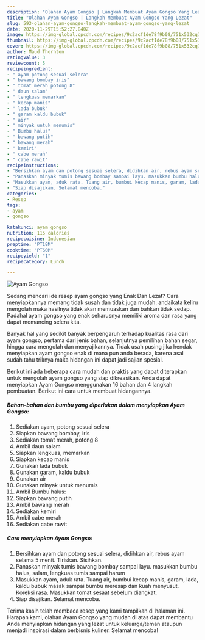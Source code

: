 ```yaml
---
description: "Olahan Ayam Gongso | Langkah Membuat Ayam Gongso Yang Lezat"
title: "Olahan Ayam Gongso | Langkah Membuat Ayam Gongso Yang Lezat"
slug: 593-olahan-ayam-gongso-langkah-membuat-ayam-gongso-yang-lezat
date: 2020-11-29T15:52:27.840Z
image: https://img-global.cpcdn.com/recipes/9c2acf1de78f9b08/751x532cq70/ayam-gongso-foto-resep-utama.jpg
thumbnail: https://img-global.cpcdn.com/recipes/9c2acf1de78f9b08/751x532cq70/ayam-gongso-foto-resep-utama.jpg
cover: https://img-global.cpcdn.com/recipes/9c2acf1de78f9b08/751x532cq70/ayam-gongso-foto-resep-utama.jpg
author: Maud Thornton
ratingvalue: 3
reviewcount: 5
recipeingredient:
- " ayam potong sesuai selera"
- " bawang bombay iris"
- " tomat merah potong 8"
- " daun salam"
- " lengkuas memarkan"
- " kecap manis"
- " lada bubuk"
- " garam kaldu bubuk"
- " air"
- " minyak untuk menumis"
- " Bumbu halus"
- " bawang putih"
- " bawang merah"
- " kemiri"
- " cabe merah"
- " cabe rawit"
recipeinstructions:
- "Bersihkan ayam dan potong sesuai selera, didihkan air, rebus ayam selama 5 menit. Tiriskan. Sisihkan."
- "Panaskan minyak tumis bawang bombay sampai layu. masukkan bumbu halus, salam, lengkuas tumis sampai harum"
- "Masukkan ayam, aduk rata. Tuang air, bumbui kecap manis, garam, lada, kaldu bubuk masak sampai bumbu meresap dan kuah menyusut. Koreksi rasa. Masukkan tomat sesaat sebelum diangkat."
- "Siap disajikan. Selamat mencoba."
categories:
- Resep
tags:
- ayam
- gongso

katakunci: ayam gongso 
nutrition: 115 calories
recipecuisine: Indonesian
preptime: "PT18M"
cooktime: "PT60M"
recipeyield: "1"
recipecategory: Lunch

---
```



![Ayam Gongso](https://img-global.cpcdn.com/recipes/9c2acf1de78f9b08/751x532cq70/ayam-gongso-foto-resep-utama.jpg)

Sedang mencari ide resep ayam gongso yang Enak Dan Lezat? Cara menyiapkannya memang tidak susah dan tidak juga mudah. andaikata keliru mengolah maka hasilnya tidak akan memuaskan dan bahkan tidak sedap. Padahal ayam gongso yang enak seharusnya memiliki aroma dan rasa yang dapat memancing selera kita.

Banyak hal yang sedikit banyak berpengaruh terhadap kualitas rasa dari ayam gongso, pertama dari jenis bahan, selanjutnya pemilihan bahan segar, hingga cara mengolah dan menyajikannya. Tidak usah pusing jika hendak menyiapkan ayam gongso enak di mana pun anda berada, karena asal sudah tahu triknya maka hidangan ini dapat jadi sajian spesial.




Berikut ini ada beberapa cara mudah dan praktis yang dapat diterapkan untuk mengolah ayam gongso yang siap dikreasikan. Anda dapat menyiapkan Ayam Gongso menggunakan 16 bahan dan 4 langkah pembuatan. Berikut ini cara untuk membuat hidangannya.

<!--inarticleads1-->

##### Bahan-bahan dan bumbu yang diperlukan dalam menyiapkan Ayam Gongso:

1. Sediakan  ayam, potong sesuai selera
1. Siapkan  bawang bombay, iris
1. Sediakan  tomat merah, potong 8
1. Ambil  daun salam
1. Siapkan  lengkuas, memarkan
1. Siapkan  kecap manis
1. Gunakan  lada bubuk
1. Gunakan  garam, kaldu bubuk
1. Gunakan  air
1. Gunakan  minyak untuk menumis
1. Ambil  Bumbu halus:
1. Siapkan  bawang putih
1. Ambil  bawang merah
1. Sediakan  kemiri
1. Ambil  cabe merah
1. Sediakan  cabe rawit




<!--inarticleads2-->

##### Cara menyiapkan Ayam Gongso:

1. Bersihkan ayam dan potong sesuai selera, didihkan air, rebus ayam selama 5 menit. Tiriskan. Sisihkan.
1. Panaskan minyak tumis bawang bombay sampai layu. masukkan bumbu halus, salam, lengkuas tumis sampai harum
1. Masukkan ayam, aduk rata. Tuang air, bumbui kecap manis, garam, lada, kaldu bubuk masak sampai bumbu meresap dan kuah menyusut. Koreksi rasa. Masukkan tomat sesaat sebelum diangkat.
1. Siap disajikan. Selamat mencoba.




Terima kasih telah membaca resep yang kami tampilkan di halaman ini. Harapan kami, olahan Ayam Gongso yang mudah di atas dapat membantu Anda menyiapkan hidangan yang lezat untuk keluarga/teman ataupun menjadi inspirasi dalam berbisnis kuliner. Selamat mencoba!
